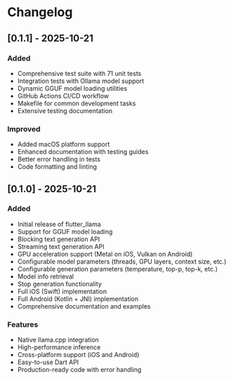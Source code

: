 # Changelog

## [0.1.1] - 2025-10-21

### Added
- Comprehensive test suite with 71 unit tests
- Integration tests with Ollama model support
- Dynamic GGUF model loading utilities
- GitHub Actions CI/CD workflow
- Makefile for common development tasks
- Extensive testing documentation

### Improved
- Added macOS platform support
- Enhanced documentation with testing guides
- Better error handling in tests
- Code formatting and linting

## [0.1.0] - 2025-10-21

### Added
- Initial release of flutter_llama
- Support for GGUF model loading
- Blocking text generation API
- Streaming text generation API
- GPU acceleration support (Metal on iOS, Vulkan on Android)
- Configurable model parameters (threads, GPU layers, context size, etc.)
- Configurable generation parameters (temperature, top-p, top-k, etc.)
- Model info retrieval
- Stop generation functionality
- Full iOS (Swift) implementation
- Full Android (Kotlin + JNI) implementation
- Comprehensive documentation and examples

### Features
- Native llama.cpp integration
- High-performance inference
- Cross-platform support (iOS and Android)
- Easy-to-use Dart API
- Production-ready code with error handling

